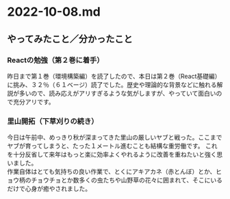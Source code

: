 # 2022-10-08.md

## やってみたこと／分かったこと

### Reactの勉強（第２巻に着手）

昨日まで第１巻（環境構築編）を読了したので、本日は第２巻（React基礎編）に挑み、３２％（６１ベージ）読了でした。歴史や理論的な背景などに触れる解説が多いので、読み応えがアリすぎるような気がしますが、やっていて面白いので充分アリです。

### 里山開拓（下草刈りの続き）

今日は午前中、めっきり秋が深まってきた里山の厳しいヤブと戦った。ここまでヤブが育ってしまうと、たった１メートル進むことも結構な重労働です。
これを十分反省して来年はもっと楽に効率よくやれるように改善を重ねたいと強く思いました。  
作業自体はとても気持ちの良い作業で、とくにアキアカネ（赤とんぼ）とか、ヒョウ柄のチョウチョとか数多くの虫たちや山野草の花々に囲まれて、そこにいるだけで心身が癒やされました。
